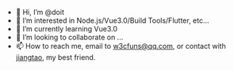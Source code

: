 - 👋 Hi, I’m @doit
- 👀 I’m interested in Node.js/Vue3.0/Build Tools/Flutter, etc...
- 🌱 I’m currently learning Vue3.0
- 💞️ I’m looking to collaborate on ...
- 📫 How to reach me, email to [w3cfuns@qq.com](mailto:w3cfuns@qq.com), or contact with [jiangtao](https://github.com/jiangtao), my best friend.

<!---
doit/doit is a ✨ special ✨ repository because its `README.md` (this file) appears on your GitHub profile.
You can click the Preview link to take a look at your changes.
--->
